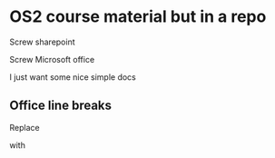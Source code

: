 # OS2 course material but in a repo
Screw sharepoint

Screw Microsoft office

I just want some nice simple docs

## Office line breaks
Replace ` 
`

with

```

```